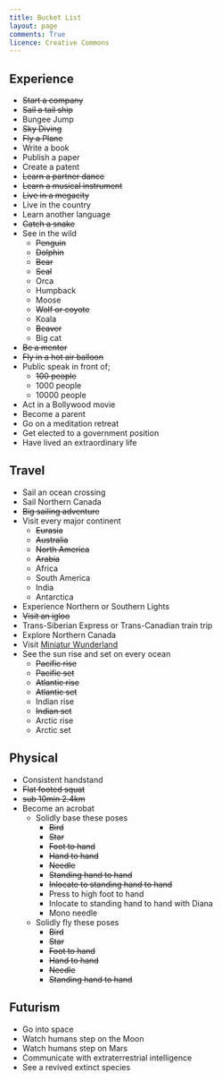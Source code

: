 ```yaml
---
title: Bucket List
layout: page
comments: True
licence: Creative Commons
---
```


<div id='time-alive'> </div>

<script type = "text/javascript" > 
  var timeAlive = document.getElementById('time-alive');
  
  function calculateTimeAlive() {
      secondsAlive = (Date.now() - Date.UTC(1983,4,3,5,5))/1000;
      lifeExpectancySeconds = {{ site.author.life_expectancy_years }} * 365.26 * 24 * 60 * 60;
      secondsLeft = lifeExpectancySeconds - secondsAlive;
      lifePercentage = ((secondsAlive / lifeExpectancySeconds) * 100).toFixed(8)

      timeAlive.innerHTML = "Greg is approximately <b>" + lifePercentage + "%</b> through his expected life span<a href='{{ site.author.life_expectancy_source }}' target='_blank'>¹</a>";
  }
  calculateTimeAlive();

  var cancel = setInterval(calculateTimeAlive, 50);
</script>

## Experience

* ~~Start a company~~
* ~~Sail a tail ship~~
* Bungee Jump
* ~~Sky Diving~~
* ~~Fly a Plane~~
* Write a book
* Publish a paper
* Create a patent
* ~~Learn a partner dance~~
* ~~Learn a musical instrument~~
* ~~Live in a megacity~~
* Live in the country
* Learn another language
* ~~Catch a snake~~
* See in the wild
  * ~~Penguin~~
  * ~~Dolphin~~
  * ~~Bear~~
  * ~~Seal~~
  * Orca
  * Humpback
  * Moose
  * ~~Wolf or coyote~~
  * Koala
  * ~~Beaver~~
  * Big cat
* ~~Be a mentor~~
* ~~Fly in a hot air balloon~~
* Public speak in front of;
  * ~~100 people~~
  * 1000 people
  * 10000 people
* Act in a Bollywood movie
* Become a parent
* Go on a meditation retreat
* Get elected to a government position
* Have lived an extraordinary life


## Travel

* Sail an ocean crossing
* Sail Northern Canada
* ~~Big sailing adventure~~
* Visit every major continent
  * ~~Eurasia~~
  * ~~Australia~~
  * ~~North America~~
  * ~~Arabia~~
  * Africa
  * South America
  * India
  * Antarctica
* Experience Northern or Southern Lights
* ~~Visit an igloo~~
* Trans-Siberian Express or Trans-Canadian train trip
* Explore Northern Canada
* Visit [Miniatur Wunderland](https://www.miniatur-wunderland.com/)
* See the sun rise and set on every ocean
  * ~~Pacific rise~~
  * ~~Pacific set~~
  * ~~Atlantic rise~~
  * ~~Atlantic set~~
  * Indian rise
  * ~~Indian set~~
  * Arctic rise
  * Arctic set


## Physical

* Consistent handstand
* ~~Flat footed squat~~
* ~~sub 10min 2.4km~~
* Become an acrobat
  * Solidly base these poses
    * ~~Bird~~
    * ~~Star~~
    * ~~Foot to hand~~
    * ~~Hand to hand~~
    * ~~Needle~~
    * ~~Standing hand to hand~~
    * ~~Inlocate to standing hand to hand~~
    * Press to high foot to hand
    * Inlocate to standing hand to hand with Diana
    * Mono needle
  * Solidly fly these poses
    * ~~Bird~~
    * ~~Star~~
    * ~~Foot to hand~~
    * ~~Hand to hand~~
    * ~~Needle~~
    * ~~Standing hand to hand~~


## Futurism

* Go into space
* Watch humans step on the Moon
* Watch humans step on Mars
* Communicate with extraterrestrial intelligence
* See a revived extinct species
